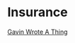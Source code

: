# Insurance

[Gavin Wrote A Thing](https://www.cloudbasemayhem.com/unscrambling-insurance-are-you-covered/)
